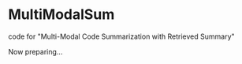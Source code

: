 # MultiModalSum

code for "Multi-Modal Code Summarization with Retrieved Summary"

Now preparing...
